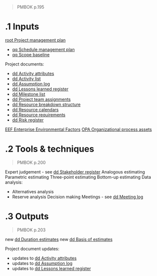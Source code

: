 > PMBOK p.195
# .1 Inputs

[root Project management plan](../Project%20Management%20Plans/root%20Project%20management%20plan.md)
* [qq Schedule management plan](../Project%20Management%20Plans/qq%20Schedule%20management%20plan.md)
* [qq Scope baseline](../Project%20Management%20Plans/qq%20Scope%20baseline.md)

Project documents:
* [dd Activity attributes](../Project%20Documents/dd%20Activity%20attributes.md)
* [dd Activity list](../Project%20Documents/dd%20Activity%20list.md)
* [dd Assumption log](../Project%20Documents/dd%20Assumption%20log.md)
* [dd Lessons learned register](../Project%20Documents/dd%20Lessons%20learned%20register.md)
* [dd Milestone list](../Project%20Documents/dd%20Milestone%20list.md)
* [dd Project team assignments](../Project%20Documents/dd%20Project%20team%20assignments.md)
* [dd Resource breakdown structure](../Project%20Documents/dd%20Resource%20breakdown%20structure.md)
* [dd Resource calendars](../Project%20Documents/dd%20Resource%20calendars.md)
* [dd Resource requirements](../Project%20Documents/dd%20Resource%20requirements.md)
* [dd Risk register](../Project%20Documents/dd%20Risk%20register.md)

[EEF Enterprise Environmental Factors](../EEF%20Enterprise%20Environmental%20Factors.md)
[OPA Organizational process assets](../OPA%20Organizational%20process%20assets.md)

# .2 Tools & techniques
> PMBOK p.200

Expert judgement - see [dd Stakeholder register](../Project%20Documents/dd%20Stakeholder%20register.md)
Analogous estimating
Parametric estimating 
Three-point estimating
Bottom-up estimating
Data analysis:
* Alternatives analysis
* Reserve analysis
Decision making
Meetings - see [dd Meeting log](../Project%20Documents/dd%20Meeting%20log.md)

# .3 Outputs
> PMBOK p.203

new [dd Duration estimates](../Project%20Documents/dd%20Duration%20estimates.md)
new [dd Basis of estimates](../Project%20Documents/dd%20Basis%20of%20estimates.md)

Project document updates:
* updates to [dd Activity attributes](../Project%20Documents/dd%20Activity%20attributes.md)
* updates to [dd Assumption log](../Project%20Documents/dd%20Assumption%20log.md)
* updates to [dd Lessons learned register](../Project%20Documents/dd%20Lessons%20learned%20register.md)


